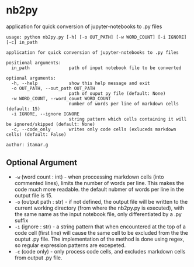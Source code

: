 # nb2py
application for quick conversion of jupyter-notebooks to .py files

```
usage: python nb2py.py [-h] [-o OUT_PATH] [-w WORD_COUNT] [-i IGNORE] [-c] in_path

application for quick conversion of jupyter-notebooks to .py files

positional arguments:
  in_path               path of input notebook file to be converted

optional arguments:
  -h, --help            show this help message and exit
  -o OUT_PATH, --out_path OUT_PATH
                        path of ouput py file (default: None)
  -w WORD_COUNT, --word_count WORD_COUNT
                        number of words per line of markdown cells (default: 15)
  -i IGNORE, --ignore IGNORE
                        string pattern which cells containing it will be ignored/skipped (default: None)
  -c, --code_only       writes only code cells (exluceds markdown cells) (default: False)

author: itamar.g
```
## Optional Argument

- ```-w``` (word count : int) - when proccessing markdown cells (into commented lines), limits the number of words per line. This makes the code much more readable. the default nubmer of words per line in the output file is 15. 
- ```-o``` (output path : str) - if not defined, the output file will be written to the current working directory (from where the nb2py.py is executed), with the same name as the input notebook file, only differentiated by a .py suffix
- ```-i``` (ignore : str) - a string pattern that when encountered at the top of a code cell (first line) will cause the same cell to be excluded from the the ouptut .py file. The implementation of the method is done using regex, so regular expression patterns are excepeted.
- ```-c``` (code only) - only process code cells, and excludes markdown cells from output .py file.
